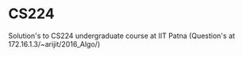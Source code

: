 # CS224
Solution's to CS224 undergraduate course at IIT Patna (Question's at 172.16.1.3/~arijit/2016_Algo/)
